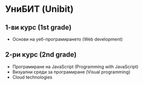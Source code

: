 # УниБИТ (Unibit)

## 1-ви курс (1st grade)
  - Основи на уеб-програмирането (Web development)

## 2-ри курс (2nd grade)
  - Програмиране на JavaScript (Programming with JavaScript)
  - Визуални среди за програмиране (Visual programming)
  - Cloud technologies
